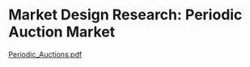 # Market Design Research: Periodic Auction Market
[Periodic_Auctions.pdf](https://github.com/vravoson/Periodic-Auctions-Market-Simulations/files/11523672/Periodic_Auctions.pdf)
